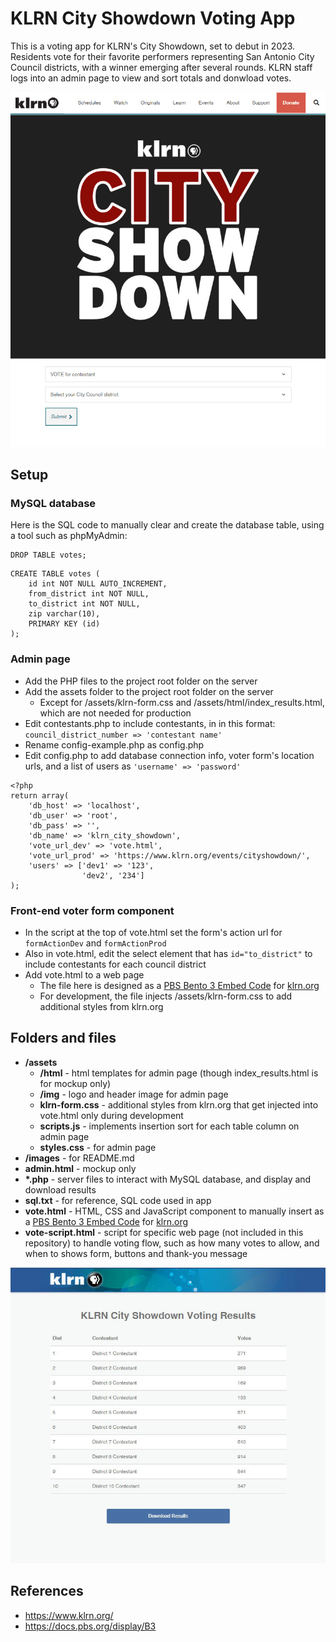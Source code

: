 # KLRN City Showdown Voting App

This is a voting app for KLRN's City Showdown, set to debut in 2023. Residents vote for their favorite performers representing San Antonio City Council districts, with a winner emerging after several rounds. KLRN staff logs into an admin page to view and sort totals and donwload votes.

![KLRN.org home page](images/vote-logo.jpg)

## Setup

### MySQL database

Here is the SQL code to manually clear and create the database table, using a tool such as phpMyAdmin:

```
DROP TABLE votes;
```

```
CREATE TABLE votes (
    id int NOT NULL AUTO_INCREMENT,
    from_district int NOT NULL,
    to_district int NOT NULL,
    zip varchar(10),
    PRIMARY KEY (id)
);
```

### Admin page

- Add the PHP files to the project root folder on the server
- Add the assets folder to the project root folder on the server
  - Except for /assets/klrn-form.css and /assets/html/index_results.html, which are not needed for production
- Edit contestants.php to include contestants, in in this format: `council_district_number => 'contestant name'`
- Rename config-example.php as config.php
- Edit config.php to add database connection info, voter form's location urls, and a list of users as `'username' => 'password'`

```
<?php
return array(
    'db_host' => 'localhost',
    'db_user' => 'root',
    'db_pass' => '',
    'db_name' => 'klrn_city_showdown',
    'vote_url_dev' => 'vote.html',
    'vote_url_prod' => 'https://www.klrn.org/events/cityshowdown/',
    'users' => ['dev1' => '123',
                'dev2', '234']
);
```

### Front-end voter form component

- In the script at the top of vote.html set the form's action url for `formActionDev` and `formActionProd`
- Also in vote.html, edit the select element that has `id="to_district"` to include contestants for each council district
- Add vote.html to a web page
  - The file here is designed as a [PBS Bento 3 Embed Code](https://docs.pbs.org/display/B3/Embed) for [klrn.org](https://www.klrn.org/)
  - For development, the file injects /assets/klrn-form.css to add additional styles from klrn.org

## Folders and files

- **/assets**
  - **/html** - html templates for admin page (though index_results.html is for mockup only)
  - **/img** - logo and header image for admin page
  - **klrn-form.css** - additional styles from klrn.org that get injected into vote.html only during development
  - **scripts.js** - implements insertion sort for each table column on admin page
  - **styles.css** - for admin page
- **/images** - for README.md
- **admin.html** - mockup only
- **\*.php** - server files to interact with MySQL database, and display and download results
- **sql.txt** - for reference, SQL code used in app
- **vote.html** - HTML, CSS and JavaScript component to manually insert as a [PBS Bento 3 Embed Code](https://docs.pbs.org/display/B3/Embed) for [klrn.org](https://www.klrn.org/)
- **vote-script.html** - script for specific web page (not included in this repository) to handle voting flow, such as how many votes to allow, and when to shows form, buttons and thank-you message

![KLRN.org home page](images/results.jpg)

## References

- https://www.klrn.org/
- https://docs.pbs.org/display/B3
